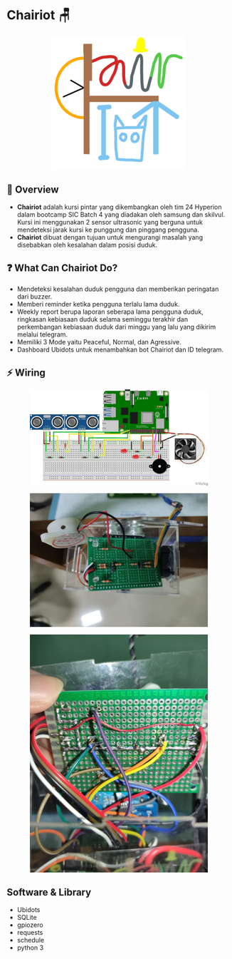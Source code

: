 # Chairiot 🪑

<p align="center">
  <img src='./img/chairiotLogo.png'width=300>
</p>

## 📖 Overview

- **Chairiot** adalah kursi pintar yang dikembangkan oleh tim 24 Hyperion dalam bootcamp SIC Batch 4 yang diadakan oleh samsung dan skilvul. Kursi ini menggunakan 2 sensor ultrasonic yang berguna untuk mendeteksi jarak kursi ke punggung dan pinggang pengguna.
- **Chairiot** dibuat dengan tujuan untuk mengurangi masalah yang disebabkan oleh kesalahan dalam posisi duduk.

## ❓ What Can Chairiot Do?

- Mendeteksi kesalahan duduk pengguna dan memberikan peringatan dari buzzer.
- Memberi reminder ketika pengguna terlalu lama duduk.
- Weekly report berupa laporan seberapa lama pengguna duduk, ringkasan kebiasaan duduk selama seminggu terakhir dan perkembangan kebiasaan duduk dari minggu yang lalu yang dikirim melalui telegram.
- Memiliki 3 Mode yaitu Peaceful, Normal, dan Agressive.
- Dashboard Ubidots untuk menambahkan bot Chairiot dan ID telegram.

## ⚡️ Wiring

<p align="center">
  <img src='./img/chairiot_bb.png'width=400>
</p>
<p align="center">
  <img src='./img/pcbAtas.jpeg'width=400>
</p>
<p align="center">
  <img src='./img/pcbBawah.jpeg'width=400>
</p>

## Software & Library
- Ubidots
- SQLite
- gpiozero
- requests
- schedule
- python 3
